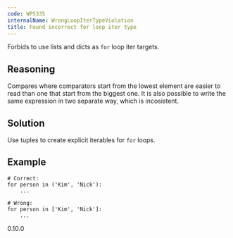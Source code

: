 ```yaml
---
code: WPS335
internalName: WrongLoopIterTypeViolation
title: Found incorrect for loop iter type
---
```


Forbids to use lists and dicts as `for` loop iter targets.

## Reasoning
Compares where comparators start from the lowest element are easier
to read than one that start from the biggest one. It is also
possible to write the same expression in two separate way, which is
incosistent.

## Solution
Use tuples to create explicit iterables for `for` loops.

## Example

    # Correct:
    for person in ('Kim', 'Nick'):
        ...
    
    # Wrong:
    for person in ['Kim', 'Nick']:
        ...

<div class="versionadded">

0.10.0

</div>